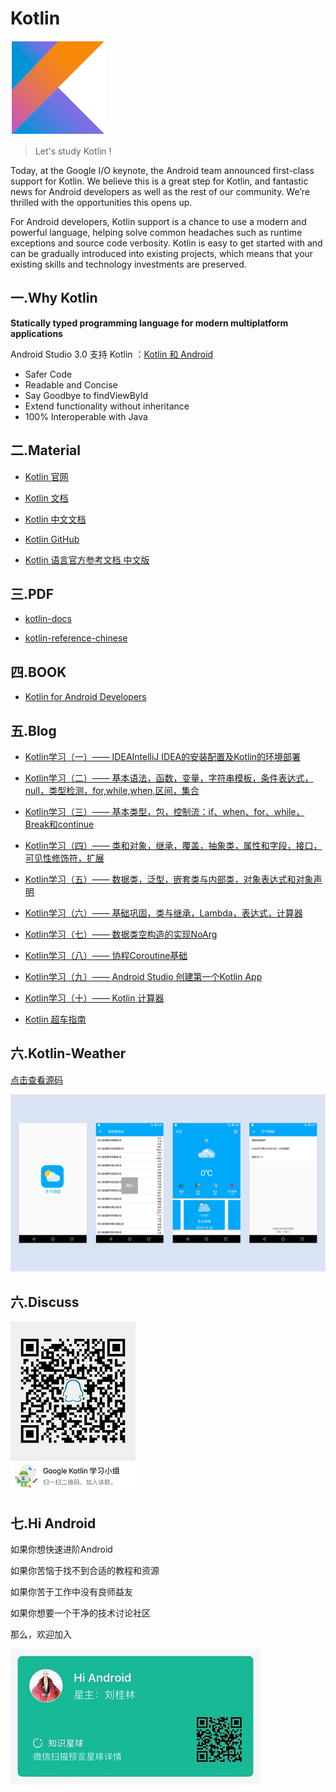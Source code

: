 # Kotlin

![Kotlin](https://github.com/LiuGuiLinAndroid/Kotlin/blob/master/preview/KotlinIcon.png?raw=true)

> Let's study Kotlin !

Today, at the Google I/O keynote, the Android team announced first-class support for Kotlin. We believe this is a great step for Kotlin, and fantastic news for Android developers as well as the rest of our community. We’re thrilled with the opportunities this opens up.

For Android developers, Kotlin support is a chance to use a modern and powerful language, helping solve common headaches such as runtime exceptions and source code verbosity. Kotlin is easy to get started with and can be gradually introduced into existing projects, which means that your existing skills and technology investments are preserved.

## 一.Why Kotlin

**Statically typed programming language for modern multiplatform applications**

Android Studio 3.0 支持 Kotlin ：[Kotlin 和 Android](https://developer.android.google.cn/kotlin/index.html)

- Safer Code
- Readable and Concise
- Say Goodbye to findViewById
- Extend functionality without inheritance
- 100% Interoperable with Java

## 二.Material

- [Kotlin 官网](https://kotlinlang.org/)

- [Kotlin 文档](https://kotlinlang.org/docs/reference/)

- [Kotlin 中文文档](http://www.kotlincn.net/docs/reference/)

- [Kotlin GitHub](https://github.com/JetBrains/kotlin)

- [Kotlin 语言官方参考文档 中文版](https://www.gitbook.com/book/hltj/kotlin-reference-chinese/details)

## 三.PDF

- [kotlin-docs](https://github.com/LiuGuiLinAndroid/Kotlin/blob/master/PDF/kotlin-docs.pdf)

- [kotlin-reference-chinese](https://github.com/LiuGuiLinAndroid/Kotlin/blob/master/PDF/kotlin-reference-chinese.pdf)

## 四.BOOK

- [Kotlin for Android Developers](https://leanpub.com/kotlin-for-android-developers)

## 五.Blog

- [Kotlin学习（一）—— IDEAIntelliJ IDEA的安装配置及Kotlin的环境部署](http://blog.csdn.net/qq_26787115/article/details/78573458)

- [Kotlin学习（二）—— 基本语法，函数，变量，字符串模板，条件表达式，null，类型检测，for,while,when,区间，集合](http://blog.csdn.net/qq_26787115/article/details/78579827)

- [Kotlin学习（三）—— 基本类型，包，控制流：if、when、for、while，Break和continue](http://blog.csdn.net/qq_26787115/article/details/78781250)

- [Kotlin学习（四）—— 类和对象，继承，覆盖，抽象类，属性和字段，接口，可见性修饰符，扩展 ](http://blog.csdn.net/qq_26787115/article/details/78871599)

- [Kotlin学习（五）—— 数据类，泛型，嵌套类与内部类，对象表达式和对象声明](https://blog.csdn.net/qq_26787115/article/details/103040657)

- [Kotlin学习（六）—— 基础巩固，类与继承，Lambda，表达式，计算器](https://blog.csdn.net/qq_26787115/article/details/103152912)

- [Kotlin学习（七）—— 数据类空构造的实现NoArg](https://blog.csdn.net/qq_26787115/article/details/103308276)

- [Kotlin学习（八）—— 协程Coroutine基础](https://blog.csdn.net/qq_26787115/article/details/103308311)

- [Kotlin学习（九）—— Android Studio 创建第一个Kotlin App](https://blog.csdn.net/qq_26787115/article/details/103308358)

- [Kotlin学习（十）—— Kotlin 计算器](https://blog.csdn.net/qq_26787115/article/details/103683009)

- [Kotlin 超车指南](https://liuguilin.blog.csdn.net/article/details/103683034)

## 六.Kotlin-Weather

[点击查看源码](https://github.com/LiuGuiLinAndroid/Kotlin/tree/master/sample/KotlinWeather)

![Weather](https://github.com/LiuGuiLinAndroid/Kotlin/blob/master/preview/weather.png?raw=true)

## 六.Discuss

![Kotlin](https://github.com/LiuGuiLinAndroid/Kotlin/blob/master/preview/Kotlin.jpg?raw=true)

## 七.Hi Android

如果你想快速进阶Android

如果你苦恼于找不到合适的教程和资源

如果你苦于工作中没有良师益友

如果你想要一个干净的技术讨论社区

那么，欢迎加入

![Hi Android](https://github.com/LiuGuiLinAndroid/Kotlin/blob/master/preview/HiAndroid.jpg?raw=true)
